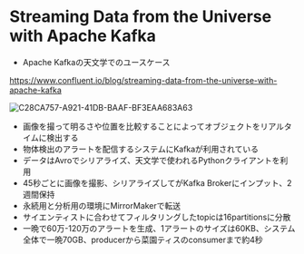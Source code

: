 Streaming Data from the Universe with Apache Kafka
===

* Apache Kafkaの天文学でのユースケース

https://www.confluent.io/blog/streaming-data-from-the-universe-with-apache-kafka

![C28CA757-A921-41DB-BAAF-BF3EAA683A63](https://user-images.githubusercontent.com/3250247/59964925-7849e680-9542-11e9-8a8e-35047187c827.png)



* 画像を撮って明るさや位置を比較することによってオブジェクトをリアルタイムに検出する
* 物体検出のアラートを配信するシステムにKafkaが利用されている
* データはAvroでシリアライズ、天文学で使われるPythonクライアントを利用
* 45秒ごとに画像を撮影、シリアライズしてがKafka Brokerにインプット、2週間保持
* 永続用と分析用の環境にMirrorMakerで転送
* サイエンティストに合わせてフィルタリングしたtopicは16partitionsに分散
* 一晩で60万-120万のアラートを生成、1アラートのサイズは60KB、システム全体で一晩70GB、producerから菜園ティスのconsumerまで約4秒

